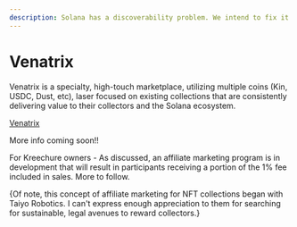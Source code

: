```yaml
---
description: Solana has a discoverability problem. We intend to fix it.
---
```


# Venatrix

Venatrix is a specialty, high-touch marketplace, utilizing multiple coins (Kin, USDC, Dust, etc), laser focused on existing collections that are consistently delivering value to their collectors and the Solana ecosystem.

[Venatrix](https://www.venatrix.xyz/)



More info coming soon!!



For Kreechure owners - As discussed, an affiliate marketing program is in development that will result in participants receiving a portion of the 1% fee included in sales. More to follow.

{Of note, this concept of affiliate marketing for NFT collections began with Taiyo Robotics. I can't express enough appreciation to them for searching for sustainable, legal avenues to reward collectors.}

